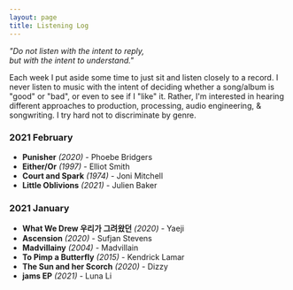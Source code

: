 ```yaml
---
layout: page
title: Listening Log
---
```


<i>"Do not listen with the intent to reply,
<br/>but with the intent to understand."</i>

Each week I put aside some time to just sit and listen closely to a record. I never listen to music with the intent of deciding whether a song/album is "good" or "bad", or even to see if I "like" it. Rather, I'm interested in hearing different approaches to production, processing, audio engineering, & songwriting. I try hard not to discriminate by genre.


### 2021 February
- **Punisher** _(2020)_ - Phoebe Bridgers
- **Either/Or** _(1997)_ - Elliot Smith
- **Court and Spark** _(1974)_ - Joni Mitchell
- **Little Oblivions** _(2021)_ - Julien Baker

### 2021 January
- **What We Drew 우리가 그려왔던** _(2020)_ - Yaeji
- **Ascension** _(2020)_ - Sufjan Stevens
- **Madvillainy** _(2004)_ - Madvillain
- **To Pimp a Butterfly** _(2015)_ - Kendrick Lamar
- **The Sun and her Scorch** _(2020)_ - Dizzy
- **jams EP** _(2021)_ - Luna Li
